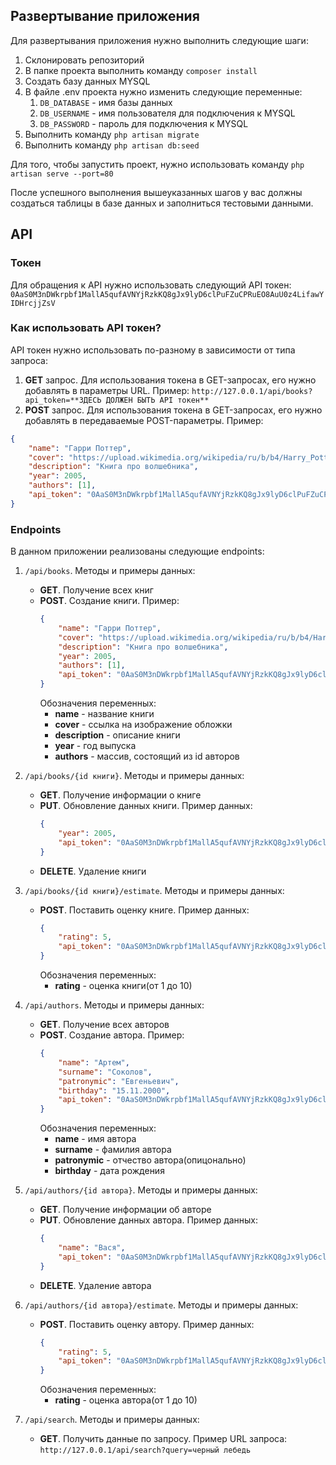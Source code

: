 ## Развертывание приложения
Для развертывания приложения нужно выполнить следующие шаги:

1. Склонировать репозиторий
2. В папке проекта выполнить команду ```composer install```
3. Создать базу данных MYSQL
4. В файле .env проекта нужно изменить следующие переменные:
    1. ```DB_DATABASE``` - имя базы данных
    2. ```DB_USERNAME``` - имя пользователя для подключения к MYSQL
    3. ```DB_PASSWORD``` - пароль для подключения к MYSQL
5. Выполнить команду ```php artisan migrate```
6. Выполнить команду ```php artisan db:seed```

Для того, чтобы запустить проект, нужно использовать команду ```php artisan serve --port=80```

После успешного выполнения вышеуказанных шагов у вас должны создаться таблицы в базе данных и заполниться тестовыми данными.

## API

### Токен
Для обращения к API нужно использовать следующий API токен:
```0AaS0M3nDWkrpbf1MallA5qufAVNYjRzkKQ8gJx9lyD6clPuFZuCPRuEO8AuU0z4LifawYIDHrcjjZsV```

### Как использовать API токен?
API токен нужно использовать по-разному в зависимости от типа запроса:
1. __GET__ запрос. Для использования токена в GET-запросах, его нужно добавлять в параметры URL. Пример:
```http://127.0.0.1/api/books?api_token=**ЗДЕСЬ ДОЛЖЕН БЫТЬ API токен**```
2. __POST__ запрос. Для использования токена в GET-запросах, его нужно добавлять в передаваемые POST-параметры. Пример:
```json
{
    "name": "Гарри Поттер",
    "cover": "https://upload.wikimedia.org/wikipedia/ru/b/b4/Harry_Potter_and_the_Philosopher%27s_Stone_%E2%80%94_movie.jpg",
    "description": "Книга про волшебника",
    "year": 2005,
    "authors": [1],
    "api_token": "0AaS0M3nDWkrpbf1MallA5qufAVNYjRzkKQ8gJx9lyD6clPuFZuCPRuEO8AuU0z4LifawYIDHrcjjZsV"
}
```

### Endpoints

В данном приложении реализованы следующие endpoints:

1. ```/api/books```. Методы и примеры данных:
    - __GET__. Получение всех книг
    - __POST__. Создание книги. Пример:
        ```json
        {
            "name": "Гарри Поттер",
            "cover": "https://upload.wikimedia.org/wikipedia/ru/b/b4/Harry_Potter_and_the_Philosopher%27s_Stone_%E2%80%94_movie.jpg",
            "description": "Книга про волшебника",
            "year": 2005,
            "authors": [1],
            "api_token": "0AaS0M3nDWkrpbf1MallA5qufAVNYjRzkKQ8gJx9lyD6clPuFZuCPRuEO8AuU0z4LifawYIDHrcjjZsV"
        }
        ```
       Обозначения переменных:
        - __name__ - название книги
        - __cover__ - ссылка на изображение обложки
        - __description__ - описание книги
        - __year__ - год выпуска
        - __authors__ - массив, состоящий из id авторов        

2. ```/api/books/{id книги}```. Методы и примеры данных:
    - __GET__. Получение информации о книге
    - __PUT__. Обновление данных книги. Пример данных:
        ```json
        {
            "year": 2005,
            "api_token": "0AaS0M3nDWkrpbf1MallA5qufAVNYjRzkKQ8gJx9lyD6clPuFZuCPRuEO8AuU0z4LifawYIDHrcjjZsV"
        }
        ```
    - __DELETE__. Удаление книги
    
3. ```/api/books/{id книги}/estimate```. Методы и примеры данных:
    - __POST__. Поставить оценку книге. Пример данных:
        ```json
        {
            "rating": 5,
            "api_token": "0AaS0M3nDWkrpbf1MallA5qufAVNYjRzkKQ8gJx9lyD6clPuFZuCPRuEO8AuU0z4LifawYIDHrcjjZsV"
        }
        ```
       Обозначения переменных:
        - __rating__ - оценка книги(от 1 до 10)
        
4. ```/api/authors```. Методы и примеры данных:
    - __GET__. Получение всех авторов
    - __POST__. Создание автора. Пример:
        ```json
        {
            "name": "Артем",
            "surname": "Соколов",
            "patronymic": "Евгеньевич",
            "birthday": "15.11.2000",
            "api_token": "0AaS0M3nDWkrpbf1MallA5qufAVNYjRzkKQ8gJx9lyD6clPuFZuCPRuEO8AuU0z4LifawYIDHrcjjZsV"
        }
        ```
       Обозначения переменных:
        - __name__ - имя автора
        - __surname__ - фамилия автора
        - __patronymic__ - отчество автора(опицонально)
        - __birthday__ - дата рождения

5. ```/api/authors/{id автора}```. Методы и примеры данных:
    - __GET__. Получение информации об авторе
    - __PUT__. Обновление данных автора. Пример данных:
        ```json
        {
            "name": "Вася",
            "api_token": "0AaS0M3nDWkrpbf1MallA5qufAVNYjRzkKQ8gJx9lyD6clPuFZuCPRuEO8AuU0z4LifawYIDHrcjjZsV"
        }
        ```
    - __DELETE__. Удаление автора
    
6. ```/api/authors/{id автора}/estimate```. Методы и примеры данных:
    - __POST__. Поставить оценку автору. Пример данных:
        ```json
        {
            "rating": 5,
            "api_token": "0AaS0M3nDWkrpbf1MallA5qufAVNYjRzkKQ8gJx9lyD6clPuFZuCPRuEO8AuU0z4LifawYIDHrcjjZsV"
        }
        ```
       Обозначения переменных:
        - __rating__ - оценка автора(от 1 до 10)

7. ```/api/search```. Методы и примеры данных:
    - __GET__. Получить данные по запросу. Пример URL запроса:
        ```http://127.0.0.1/api/search?query=черный лебедь```
